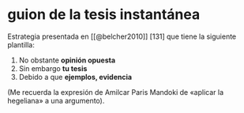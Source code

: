 # guion de la tesis instantánea
Estrategia presentada en [[@belcher2010]] [131] que tiene la siguiente plantilla:

1. No obstante __opinión opuesta__
2. Sin embargo __tu tesis__
3. Debido a que __ejemplos, evidencia__

(Me recuerda la expresión de Amilcar Paris Mandoki de «aplicar la hegeliana» a una argumento).